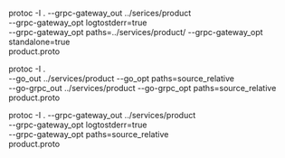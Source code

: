 protoc -I . --grpc-gateway_out ../serices/product \
--grpc-gateway_opt logtostderr=true \
--grpc-gateway_opt paths=../services/product/
--grpc-gateway_opt standalone=true \
product.proto

protoc -I . \
--go_out ../services/product --go_opt paths=source_relative \
--go-grpc_out ../services/product --go-grpc_opt paths=source_relative \
product.proto

protoc -I . --grpc-gateway_out ../services/product \
--grpc-gateway_opt logtostderr=true \
--grpc-gateway_opt paths=source_relative \
product.proto